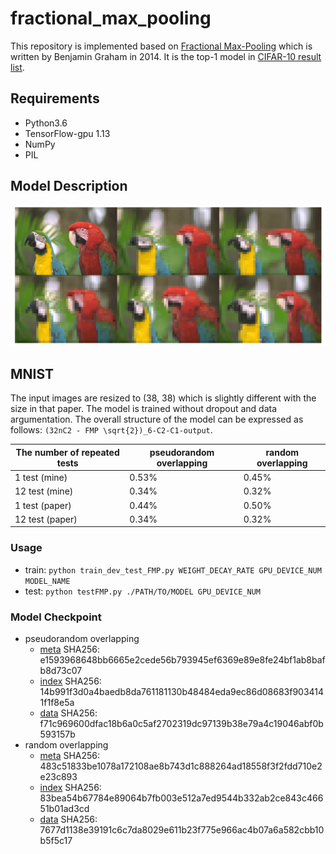 # fractional_max_pooling
This repository is implemented based on [Fractional Max-Pooling](https://arxiv.org/abs/1412.6071) which is written by Benjamin Graham in 2014. It is the top-1 model in [CIFAR-10 result list](http://rodrigob.github.io/are_we_there_yet/build/classification_datasets_results.html#43494641522d3130).
## Requirements
- Python3.6
- TensorFlow-gpu 1.13
- NumPy
- PIL

## Model Description
![The effect of fractional max-pooling](./imgs/fractional_max_pooling.png)
## MNIST
The input images are resized to (38, 38) which is slightly different with the size in that paper. The model is trained without dropout and data argumentation. The overall structure of the model can be expressed as follows: `(32nC2 - FMP \sqrt{2})_6-C2-C1-output`.

| The number of repeated tests 	| pseudorandom overlapping 	| random overlapping 	|
|---------------------------	|----------------------		|	--------------		|
| 1 test (mine)				   	|   0.53%                  	|	0.45%				|
| 12 test (mine)                |   0.34%                  	|	0.32%				|
| 1 test (paper)				|	0.44%					|	0.50%				|
| 12 test (paper)				|   0.34%					|	0.32%				|

### Usage
- train: `python train_dev_test_FMP.py WEIGHT_DECAY_RATE GPU_DEVICE_NUM MODEL_NAME`
- test: `python testFMP.py ./PATH/TO/MODEL GPU_DEVICE_NUM`

### Model Checkpoint
- pseudorandom overlapping
	- [meta](https://cloud.tsinghua.edu.cn/f/4773c8f9ca694b9dbdc4/?dl=1) 
	SHA256: e1593968648bb6665e2cede56b793945ef6369e89e8fe24bf1ab8bafb8d73c07
	- [index](https://cloud.tsinghua.edu.cn/f/781d47b47ee549d9831e/?dl=1) 
	SHA256: 14b991f3d0a4baedb8da761181130b48484eda9ec86d08683f9034141f1f8e5a
	- [data](https://cloud.tsinghua.edu.cn/f/fcc97c71d2c74c38b527/?dl=1) 
	SHA256: f71c969600dfac18b6a0c5af2702319dc97139b38e79a4c19046abf0b593157b
- random overlapping
	- [meta](https://cloud.tsinghua.edu.cn/f/df7e7aef99324e34ae2d/?dl=1) 
	SHA256: 483c51833be1078a172108ae8b743d1c888264ad18558f3f2fdd710e2e23c893
	- [index](https://cloud.tsinghua.edu.cn/f/b2d4eb813b43440fb358/?dl=1) 
	SHA256: 83bea54b67784e89064b7fb003e512a7ed9544b332ab2ce843c46651b01ad3cd
	- [data](https://cloud.tsinghua.edu.cn/f/a9724b756c164574aab3/?dl=1) 
	SHA256: 7677d1138e39191c6c7da8029e611b23f775e966ac4b07a6a582cbb10b5f5c17
